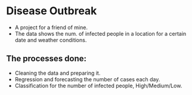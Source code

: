 # Disease Outbreak
  - A project for a friend of mine. 
  - The data shows the num. of infected people in a location for a certain date and weather conditions.

 ## The processes done:
  * Cleaning the data and preparing it.
  * Regression and forecasting the number of cases each day. 
  * Classification for the number of infected people, High/Medium/Low.

